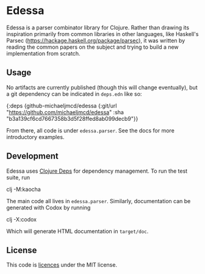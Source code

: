 # Edessa

Edessa is a parser combinator library for Clojure. Rather than drawing its
inspiration primarily from common libraries in other languages, like Haskell's
Parsec (https://hackage.haskell.org/package/parsec), it was written by reading
the common papers on the subject and trying to build a new implementation from
scratch.

## Usage

No artifacts are currently published (though this will change eventually), but a
git dependency can be indicated in `deps.edn` like so:

  {:deps {github-michaeljmcd/edessa {:git/url "https://github.com/michaeljmcd/edessa"
                                     :sha "b3a139cf6cd7667358b3d5f28ffed8ab099decb9"}}

From there, all code is under `edessa.parser`. See the docs for more
introductory examples.

## Development

Edessa uses [Clojure Deps](https://clojure.org/guides/deps_and_cli) for
dependency management. To run the test suite, run

  clj -M:kaocha

The main code all lives in `edessa.parser`. Similarly, documentation can be
generated with Codox by running

  clj -X:codox

Which will generate HTML documentation in `target/doc`.

## License

This code is [licences](LICENSE.md) under the MIT license.
